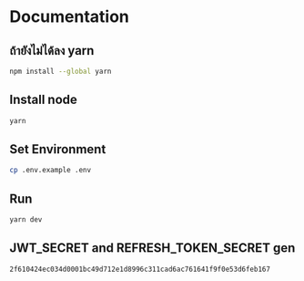# Documentation
## ถ้ายังไม่ได้ลง yarn
```bash
npm install --global yarn
```

## Install node

```bash
yarn
```

## Set Environment

```bash
cp .env.example .env
```

## Run

```bash
yarn dev
```


## JWT_SECRET and REFRESH_TOKEN_SECRET gen 

```bash
2f610424ec034d0001bc49d712e1d8996c311cad6ac761641f9f0e53d6feb167
```